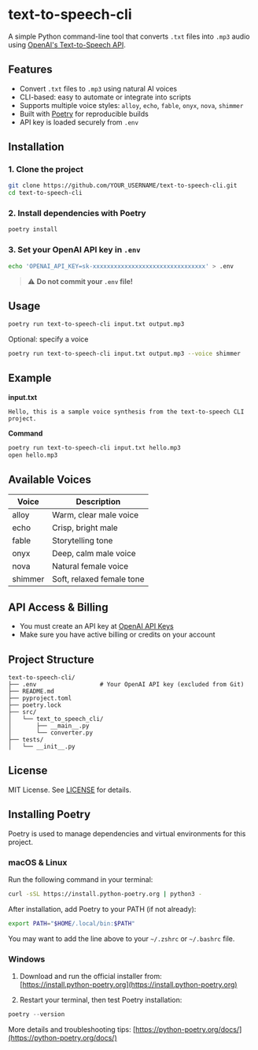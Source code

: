 # text-to-speech-cli

A simple Python command-line tool that converts `.txt` files into `.mp3` audio using [OpenAI's Text-to-Speech API](https://platform.openai.com/docs/guides/text-to-speech).

## Features

- Convert `.txt` files to `.mp3` using natural AI voices
- CLI-based: easy to automate or integrate into scripts
- Supports multiple voice styles: `alloy`, `echo`, `fable`, `onyx`, `nova`, `shimmer`
- Built with [Poetry](https://python-poetry.org/) for reproducible builds
- API key is loaded securely from `.env`

## Installation

### 1. Clone the project

```bash
git clone https://github.com/YOUR_USERNAME/text-to-speech-cli.git
cd text-to-speech-cli
```

### 2. Install dependencies with Poetry

```bash
poetry install
```

### 3. Set your OpenAI API key in `.env`

```bash
echo 'OPENAI_API_KEY=sk-xxxxxxxxxxxxxxxxxxxxxxxxxxxxxxxx' > .env
```

> ⚠️ **Do not commit your `.env` file!**

## Usage

```bash
poetry run text-to-speech-cli input.txt output.mp3
```

Optional: specify a voice

```bash
poetry run text-to-speech-cli input.txt output.mp3 --voice shimmer
```

## Example

**input.txt**
```
Hello, this is a sample voice synthesis from the text-to-speech CLI project.
```

**Command**
```bash
poetry run text-to-speech-cli input.txt hello.mp3
open hello.mp3
```

## Available Voices

| Voice     | Description               |
|-----------|---------------------------|
| alloy     | Warm, clear male voice    |
| echo      | Crisp, bright male        |
| fable     | Storytelling tone         |
| onyx      | Deep, calm male voice     |
| nova      | Natural female voice      |
| shimmer   | Soft, relaxed female tone |

## API Access & Billing

- You must create an API key at [OpenAI API Keys](https://platform.openai.com/account/api-keys)
- Make sure you have active billing or credits on your account

## Project Structure

```
text-to-speech-cli/
├── .env                  # Your OpenAI API key (excluded from Git)
├── README.md
├── pyproject.toml
├── poetry.lock
├── src/
│   └── text_to_speech_cli/
│       ├── __main__.py
│       └── converter.py
├── tests/
│   └── __init__.py
```

## License

MIT License. See [LICENSE](LICENSE) for details.




## Installing Poetry

Poetry is used to manage dependencies and virtual environments for this project.

### macOS & Linux

Run the following command in your terminal:

```bash
curl -sSL https://install.python-poetry.org | python3 -
```

After installation, add Poetry to your PATH (if not already):

```bash
export PATH="$HOME/.local/bin:$PATH"
```

You may want to add the line above to your `~/.zshrc` or `~/.bashrc` file.

### Windows

1. Download and run the official installer from:  
   [https://install.python-poetry.org](https://install.python-poetry.org)

2. Restart your terminal, then test Poetry installation:

```powershell
poetry --version
```

More details and troubleshooting tips: [https://python-poetry.org/docs/](https://python-poetry.org/docs/)
